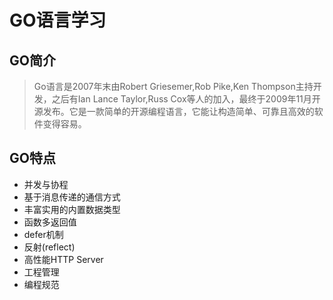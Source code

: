 # GO语言学习
## GO简介
> Go语言是2007年末由Robert Griesemer,Rob Pike,Ken Thompson主持开发，之后有Ian Lance Taylor,Russ Cox等人的加入，最终于2009年11月开源发布。它是一款简单的开源编程语言，它能让构造简单、可靠且高效的软件变得容易。

## GO特点
- 并发与协程
- 基于消息传递的通信方式
- 丰富实用的内置数据类型
- 函数多返回值
- defer机制
- 反射(reflect)
- 高性能HTTP Server
- 工程管理
- 编程规范

